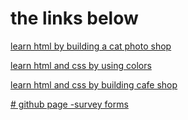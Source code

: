 # the links below 

[learn html by building a cat photo shop](https://github.com/Mohamed-dreamer/survey-freecampcode/tree/main/learn-html-by-building-a-cat-photo-app)

[learn html and css by using colors](https://github.com/Mohamed-dreamer/survey-freecampcode/tree/main/colors)

[learn html and css by building cafe shop](https://github.com/Mohamed-dreamer/survey-freecampcode/tree/main/camper%20cafe)


[# github page -survey forms](https://mohamed-dreamer.github.io/survey-freecampcode/)
